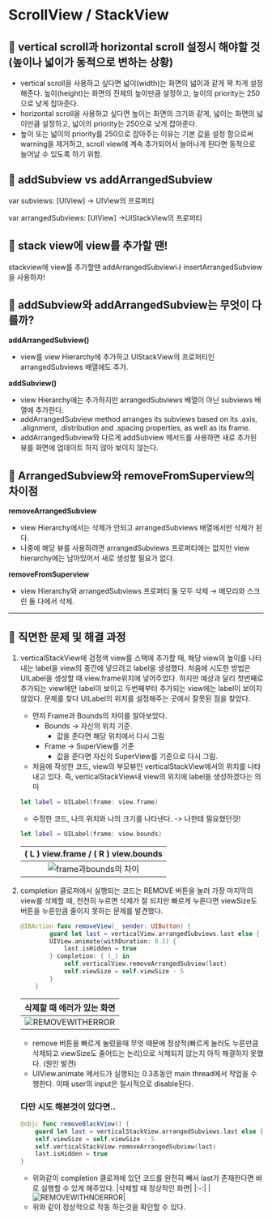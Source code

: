 # ScrollView / StackView

## 🍎 vertical scroll과 horizontal scroll 설정시 해야할 것 (높이나 넓이가 동적으로 변하는 상황)
- vertical scroll을 사용하고 싶다면 넓이(width)는 화면의 넓이과 같게 꽉 차게 설정해준다. 높이(height)는 화면의 전체의 높이만큼 설정하고, 높이의 priority는 250으로 낮게 잡아준다.
- horizontal scroll을 사용하고 싶다면 높이는 화면의 크기와 같게, 넓이는 화면의 넓이만큼 설정하고, 넓이의 priority는 250으로 낮게 잡아준다.
- 높이 또는 넓이의 priority를 250으로 잡아주는 이유는 기본 값을 설정 함으로써 warning을 제거하고, scroll view에 계속 추가되어서 늘어나게 된다면 동적으로 늘어날 수 있도록 하기 위함.

## 🍎 addSubview vs addArrangedSubview

var subviews: [UIView] → UIView의 프로퍼티

var arrangedSubviews: [UIView] →UIStackView의 프로퍼티

## 🍎 stack view에 view를 추가할 땐!

stackview에 view를 추가할땐 addArrangedSubview나 insertArrangedSubview을 사용하자!

## 🍎 addSubview와 addArrangedSubview는 무엇이 다를까?

**addArrangedSubview()**

- view를 view Hierarchy에 추가하고 UIStackView의 프로퍼티인 arrangedSubviews 배열에도 추가.

**addSubview()**

- view Hierarchy에는 추가하지만 arrangedSubviews 배열이 아닌 subviews 배열에 추가한다.
- addArrangedSubview method arranges its subviews based on its .axis, .alignment, .distribution and .spacing properties, as well as its frame.
- addArrangedSubview와 다르게 addSubview 메서드를 사용하면 새로 추가된 뷰를 화면에 업데이트 하지 않아 보이지 않는다.

## 🍎 ArrangedSubview와 removeFromSuperview의 차이점

**removeArrangedSubview**
- view Hierarchy에서는 삭제가 안되고 arrangedSubviews 배열에서만 삭제가 된다.
- 나중에 해당 뷰를 사용하려면 arrangedSubviews 프로퍼티에는 없지만 view hierarchy에는 남아있어서 새로 생성할 필요가 없다.

**removeFromSuperview**
- view Hierarchy와 arrangedSubviews 프로퍼티 둘 모두 삭제 → 메모리와 스크린 둘 다에서 삭제.

---

## 🍎 직면한 문제 및 해결 과정
1. verticalStackView에 검정색 view를 스택에 추가할 때, 해당 view의 높이를 나타내는 label을 view의 중간에 넣으려고 label을 생성했다. 처음에 시도한 방법은 UILabel을 생성할 때 view.frame위치에 넣어주었다. 하지만 예상과 달리 첫번째로 추가되는 view에만 label이 보이고 두번째부터 추가되는 view에는 label이 보이지 않았다. 문제를 찾다 UILabel의 위치를 설정해주는 곳에서 잘못된 점을 찾았다.
    - 먼저 Frame과 Bounds의 차이를 알아보았다.
        - Bounds → 자신의 위치 기준.
            - 값을 준다면 해당 위치에서 다시 그림
        - Frame → SuperView를 기준
            - 값을 준다면 자신의 SuperView를 기준으로 다시 그림.
    - 처음에 작성한 코드, view의 부모뷰인 verticalStackView에서의 위치를 나타내고 있다. 즉, verticalStackView내 view의 위치에 label을 생성하겠다는 의미
    ```swift
    let label = UILabel(frame: view.frame)
    ```
    - 수정한 코드, 나의 위치와 나의 크기를 나타낸다. -> 나한테 필요했던것!
    ```swift
    let label = UILabel(frame: view.bounds)
    ```
    |( L ) view.frame / ( R ) view.bounds|
    |:-:|
    |![frame과bounds의 차이](https://user-images.githubusercontent.com/40224884/182875892-19d2e63f-84b2-4ccf-8330-c6ae73a4fa13.gif)|

2. completion 클로져에서 실행되는 코드는 REMOVE 버튼을 눌러 가장 마지막의 view를 삭제할 때, 천천히 누르면 삭제가 잘 되지만 빠르게 누른다면 viewSize도 버튼을 누른만큼 줄이지 못하는 문제를 발견했다.
    ```swift
    @IBAction func removeView(_ sender: UIButton) {
            guard let last = verticalView.arrangedSubviews.last else { return }
            UIView.animate(withDuration: 0.3) {
                last.isHidden = true
            } completion: { (_) in
                self.verticalView.removeArrangedSubview(last)
                self.viewSize = self.viewSize - 5
            }   
        }
    ```
    |삭제할 때 에러가 있는 화면|
    |:-:|
    |![REMOVEWITHERROR](https://user-images.githubusercontent.com/40224884/182873390-a7efb16d-d269-403f-865e-30fc2268ad5b.gif)|
    
    - remove 버튼을 빠르게 눌렀을때 무엇 때문에 정상적(빠르게 눌러도 누른만큼 삭제되고 viewSize도 줄어드는 논리)으로 삭제되지 않는지 아직 해결하지 못했다. (원인 발견)
    - UIView.animate 메서드가 실행되는 0.3초동안 main thread에서 작업을 수행한다. 이때 user의 input은 일시적으로 disable된다.
    
    ### 다만 시도 해본것이 있다면..
    
    ```swift
    @objc func removeBlackView() {
        guard let last = verticalStackView.arrangedSubviews.last else { return }
        self.viewSize = self.viewSize - 5
        self.verticalStackView.removeArrangedSubview(last)
        last.isHidden = true
    }
    ```
    - 위와같이 completion 클로져에 있던 코드를 완전히 빼서 last가 존재한다면 바로 실행할 수 있게 해주었다.
    |삭제할 때 정상적인 화면|
    |:-:|
    |![REMOVEWITHNOERROR](https://user-images.githubusercontent.com/40224884/182873061-6cc0ef0c-cf48-46d1-88ba-2b268d4a6d50.gif)|
    - 위와 같이 정상적으로 작동 하는것을 확인할 수 있다.
